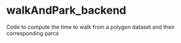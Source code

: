 # walkAndPark_backend
Code to compute the time to walk from a polygon dataset and their corresponding parcs
